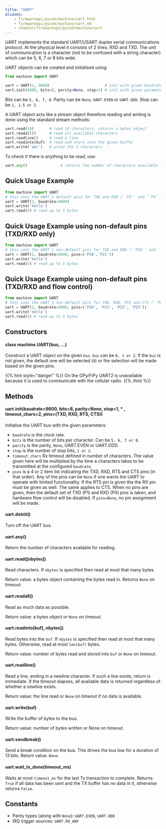 ```yaml
---
title: "UART"
aliases:
    - firmwareapi/pycom/machine/uart.html
    - firmwareapi/pycom/machine/uart.md
    - chapter/firmwareapi/pycom/machine/uart
---
```

UART implements the standard UART/USART duplex serial communications protocol. At the physical level it consists of 2 lines: RXD and TXD. The unit of communication is a character (not to be confused with a string character) which can be 5, 6, 7 or 8 bits wide.

UART objects can be created and initialised using:

```python
from machine import UART

uart = UART(1, 9600)                         # init with given baudrate
uart.init(9600, bits=8, parity=None, stop=1) # init with given parameters
```

Bits can be `5, 6, 7, 8`. Parity can be `None`, `UART.EVEN` or `UART.ODD`. Stop can be `1, 1.5 or 2`.

A UART object acts like a stream object therefore reading and writing is done using the standard stream methods:

```python
uart.read(10)       # read 10 characters, returns a bytes object
uart.readall()      # read all available characters
uart.readline()     # read a line
uart.readinto(buf)  # read and store into the given buffer
uart.write('abc')   # write the 3 characters
```

To check if there is anything to be read, use:

```python
uart.any()               # returns the number of characters available for reading
```

## Quick Usage Example

```python
from machine import UART
# this uses the UART_1 default pins for TXD and RXD (``P3`` and ``P4``)
uart = UART(1, baudrate=9600)
uart.write('hello')
uart.read(5) # read up to 5 bytes
```

## Quick Usage Example using non-default pins (TXD/RXD only)

```python
from machine import UART
# this uses the UART_1 non-default pins for TXD and RXD (``P20`` and ``P21``)
uart = UART(1, baudrate=9600, pins=('P20','P21'))
uart.write('hello')
uart.read(5) # read up to 5 bytes
```

## Quick Usage Example using non-default pins (TXD/RXD and flow control)

```python
from machine import UART
# this uses the UART_1 non-default pins for TXD, RXD, RTS and CTS (``P20``, ``P21``, ``P22``and ``P23``)
uart = UART(1, baudrate=9600, pins=('P20', 'P21', 'P22', 'P23'))
uart.write('hello')
uart.read(5) # read up to 5 bytes
```

## Constructors

#### class machine.UART(bus, ...)

Construct a UART object on the given `bus`. `bus` can be `0, 1 or 2`. If the `bus` is not given, the default one will be selected (`0`) or the selection will be made based on the given pins.

{{% hint style="danger" %}}
On the GPy/FiPy UART2 is unavailable because it is used to communicate with the cellular radio.
{{% /hint %}}

## Methods

#### uart.init(baudrate=9600, bits=8, parity=None, stop=1, \* , timeout\_chars=2, pins=(TXD, RXD, RTS, CTS))

Initialise the UART bus with the given parameters:

* `baudrate` is the clock rate.
* `bits` is the number of bits per character. Can be `5, 6, 7 or 8`.
* `parity` is the parity, `None`, UART.EVEN or UART.ODD.
* `stop` is the number of stop bits, `1 or 2`.
* `timeout_chars` Rx timeout defined in number of characters. The value given here will be multiplied by the time a characters takes to be transmitted at the configured `baudrate`.
* `pins` is a 4 or 2 item list indicating the TXD, RXD, RTS and CTS pins (in that order). Any of the pins can be `None` if one wants the UART to operate with limited functionality. If the RTS pin is given the the RX pin must be given as well. The same applies to CTS. When no pins are given, then the default set of TXD (P1) and RXD (P0) pins is taken, and hardware flow control will be disabled. If `pins=None`, no pin assignment will be made.

#### uart.deinit()

Turn off the UART bus.

#### uart.any()

Return the number of characters available for reading.

#### uart.read(\[nbytes\])

Read characters. If `nbytes` is specified then read at most that many bytes.

Return value: a bytes object containing the bytes read in. Returns `None` on timeout.

#### uart.readall()

Read as much data as possible.

Return value: a bytes object or `None` on timeout.

#### uart.readinto(buf\[, nbytes\])

Read bytes into the `buf`. If `nbytes` is specified then read at most that many bytes. Otherwise, read at most `len(buf)` bytes.

Return value: number of bytes read and stored into `buf` or `None` on timeout.

#### uart.readline()

Read a line, ending in a newline character. If such a line exists, return is immediate. If the timeout elapses, all available data is returned regardless of whether a newline exists.

Return value: the line read or `None` on timeout if no data is available.

#### uart.write(buf)

Write the buffer of bytes to the bus.

Return value: number of bytes written or None on timeout.

#### uart.sendbreak()

Send a break condition on the bus. This drives the bus low for a duration of 13 bits. Return value: `None`.

#### uart.wait\_tx\_done(timeout\_ms)

Waits at most `timeout_ms` for the last Tx transaction to complete. Returns `True` if all data has been sent and the TX buffer has no data in it, otherwise returns `False`.

## Constants

* Parity types (along with `None`): `UART.EVEN`, `UART.ODD`
* IRQ trigger sources: `UART.RX_ANY`

